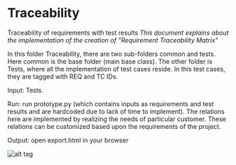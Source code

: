 # Traceability
Traceability of requirements with test results
*This document explains about the implementation of the creation of "Requirement Traceability Matrix"*

In this folder Traceability, there are two sub-folders common and tests. Here common is the base folder (main base class). The other folder is Tests, where all the implementation of test cases reside. In this test cases, they are tagged with REQ and TC IDs.

Input: Tests.

Run: run prototype.py (which contains inputs as requirements and test results and are hardcoded due to lack of time to implement). The relations here are implemented by realizing the needs of particular customer. These relations can be customized based upon the requirements of the project.

Output: open export.html in your browser

![alt tag](https://raw.github.com/manvi77/Traceability/output.png)
